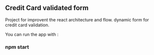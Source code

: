 
## Credit Card validated form

Project for improvent the react architecture and flow. dynamic form for credit card validation.

You can run the app with :

### npm start
